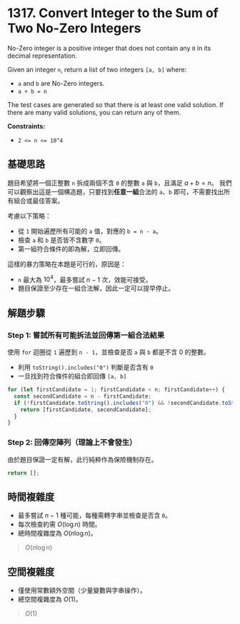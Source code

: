 # 1317. Convert Integer to the Sum of Two No-Zero Integers

No-Zero integer is a positive integer that does not contain any `0` in its decimal representation.

Given an integer `n`, return a list of two integers `[a, b]` where:

- `a` and `b` are No-Zero integers.
- `a + b = n`

The test cases are generated so that there is at least one valid solution. 
If there are many valid solutions, you can return any of them.

**Constraints:**

- `2 <= n <= 10^4`

## 基礎思路

題目希望將一個正整數 `n` 拆成兩個不含 `0` 的整數 `a` 與 `b`，且滿足 $a + b = n$。
我們可以觀察出這是一個構造題，只要找到**任意一組**合法的 `a`、`b` 即可，不需要找出所有組合或最佳答案。

考慮以下策略：

- 從 `1` 開始遍歷所有可能的 `a` 值，對應的 `b = n - a`。
- 檢查 `a` 和 `b` 是否皆不含數字 `0`。
- 第一組符合條件的即為解，立即回傳。

這樣的暴力策略在本題是可行的，原因是：

- `n` 最大為 $10^4$，最多嘗試 $n-1$ 次，效能可接受。
- 題目保證至少存在一組合法解，因此一定可以提早停止。

## 解題步驟

### Step 1: 嘗試所有可能拆法並回傳第一組合法結果

使用 `for` 迴圈從 `1` 遍歷到 `n - 1`，並檢查是否 `a` 與 `b` 都是不含 0 的整數。

- 利用 `toString().includes("0")` 判斷是否含有 `0`
- 一旦找到符合條件的組合即回傳 `[a, b]`

```typescript
for (let firstCandidate = 1; firstCandidate < n; firstCandidate++) {
  const secondCandidate = n - firstCandidate;
  if (!firstCandidate.toString().includes("0") && !secondCandidate.toString().includes("0")) {
    return [firstCandidate, secondCandidate];
  }
}
```

### Step 2: 回傳空陣列（理論上不會發生）

由於題目保證一定有解，此行純粹作為保險機制存在。

```typescript
return [];
```

## 時間複雜度

- 最多嘗試 $n - 1$ 種可能，每種需轉字串並檢查是否含 `0`。
- 每次檢查約需 $O(\log n)$ 時間。
- 總時間複雜度為 $O(n \log n)$。

> $O(n \log n)$

## 空間複雜度

- 僅使用常數額外空間（少量變數與字串操作）。
- 總空間複雜度為 $O(1)$。

> $O(1)$
